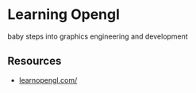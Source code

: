 # Learning Opengl
baby steps into graphics engineering and development


## Resources
-   [learnopengl.com/](https://learnopengl.com/)
